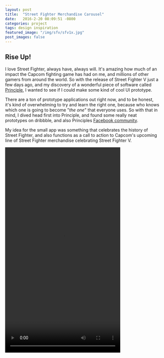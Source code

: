 ```yaml
---
layout: post
title:  "Street Fighter Merchandise Carousel"
date:   2016-2-20 08:09:51 -0800
categories: project
tags: design inspiration
featured_image: "/img/sfv/sfv1x.jpg"
post_images: false
---
```

## Rise Up!

I love Street Fighter, always have, always will.  It's amazing how much of an impact the Capcom fighting game has had on me, and millions of other gamers from around the world.  So with the release of Street Fighter V just a few days ago, and my discovery of a wonderful piece of software called [Principle](http://principleformac.com/), I wanted to see if I could make some kind of cool UI prototype.

There are a ton of prototype applications out right now, and to be honest, it's kind of overwhelming to try and learn the right one, because who knows which one is going to become "_the one_" that everyone uses.  So with that in mind, I dived head first into Principle, and found some really neat prototypes on dribbble, and also Principles [Facebook community](https://www.facebook.com/groups/752853024840625/).

My idea for the small app was something that celebrates the history of Street Fighter, and also functions as a call to action to Capcom's upcoming line of Street Fighter merchandise celebrating Street Fighter V.  

<div class="sfv_video">
<video width="375" height="667" controls>
  <source src="/video/sf.mp4" type="video/mp4">
  <source src="/video/sf.webm" type="video/webm">
Your browser does not support the video tag.
</video>
</div>
